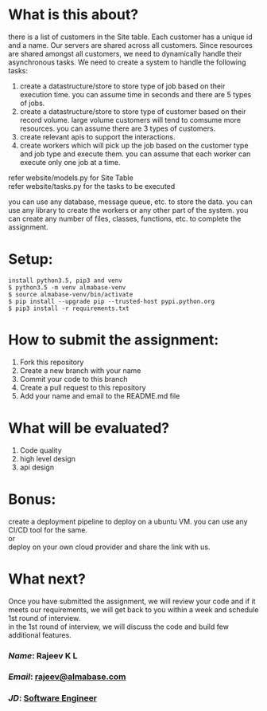 # What is this about?

there is a list of customers in the Site table. Each customer has a unique id and a name. Our servers are shared across all customers. Since resources are shared amongst all customers, we need to dynamically handle their asynchronous tasks. We need to create a system to handle the following tasks:

1. create a datastructure/store to store type of job based on their execution time. you can assume time in seconds and there are 5 types of jobs.
2. create a datastructure/store to store type of customer based on their record volume. large volume customers will tend to comsume more resources. you can assume there are 3 types of customers.
3. create relevant apis to support the interactions.
4. create workers which will pick up the job based on the customer type and job type and execute them. you can assume that each worker can execute only one job at a time.

refer website/models.py for Site Table <br>
refer website/tasks.py for the tasks to be executed

you can use any database, message queue, etc. to store the data. you can use any library to create the workers or any other part of the system. you can create any number of files, classes, functions, etc. to complete the assignment.

# Setup:

```
install python3.5, pip3 and venv
$ python3.5 -m venv almabase-venv
$ source almabase-venv/bin/activate
$ pip install --upgrade pip --trusted-host pypi.python.org
$ pip3 install -r requirements.txt
```

# How to submit the assignment:

1. Fork this repository
2. Create a new branch with your name
3. Commit your code to this branch
4. Create a pull request to this repository
5. Add your name and email to the README.md file

# What will be evaluated?

1. Code quality
2. high level design
3. api design

# Bonus:

create a deployment pipeline to deploy on a ubuntu VM. you can use any CI/CD tool for the same. <br>
or <br>
deploy on your own cloud provider and share the link with us.

# What next?

Once you have submitted the assignment, we will review your code and if it meets our requirements, we will get back to you within a week and schedule 1st round of interview. <br>
in the 1st round of interview, we will discuss the code and build few additional features.

### <i>Name</i>: Rajeev K L
### <i>Email</i>: rajeev@almabase.com
### <i>JD</i>: [Software Engineer](https://www.almabase.com/careers?ashby_jid=27df3851-fcea-47e2-af51-4c5aec17ff67)